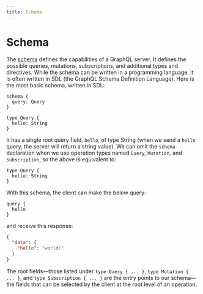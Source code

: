 ```yaml
---
title: Schema
---
```


# Schema

The [schema](http://spec.graphql.org/draft/#sec-Schema) defines the capabilities of a GraphQL server. It defines the possible queries, mutations, subscriptions, and additional types and directives. While the schema can be written in a programming language, it is often written in SDL (the GraphQL Schema Definition Language). Here is the most basic schema, written in SDL:

```gql
schema {
  query: Query
}

type Query {
  hello: String
}
```

It has a single root query field, `hello`, of type String (when we send a `hello` query, the server will return a string value). We can omit the `schema` declaration when we use operation types named `Query`, `Mutation`, and `Subscription`, so the above is equivalent to:

```gql
type Query {
  hello: String
}
```

With this schema, the client can make the below query:

```gql
query {
  hello
}
```

and receive this response:

```json
{
  "data": {
    "hello": "world!"
  }
}
```

The root fields—those listed under `type Query { ... }`, `type Mutation { ... }`, and `type Subscription { ... }` are the entry points to our schema—the fields that can be selected by the client at the root level of an operation.

